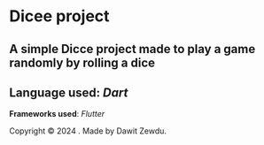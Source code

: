 # Dicee project

## A simple Dicce project made to play a game randomly by rolling a dice

## **Language used**: _Dart_

**Frameworks used**: _Flutter_

Copyright &copy; 2024 . Made by Dawit Zewdu.

